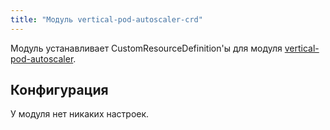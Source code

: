 ```yaml
---
title: "Модуль vertical-pod-autoscaler-crd"
---
```


Модуль устанавливает CustomResourceDefinition'ы для модуля [vertical-pod-autoscaler](../302-vertical-pod-autoscaler/).

Конфигурация
------------

У модуля нет никаких настроек.
